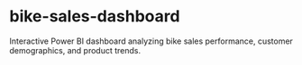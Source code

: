 # bike-sales-dashboard
Interactive Power BI dashboard analyzing bike sales performance, customer demographics, and product trends.
